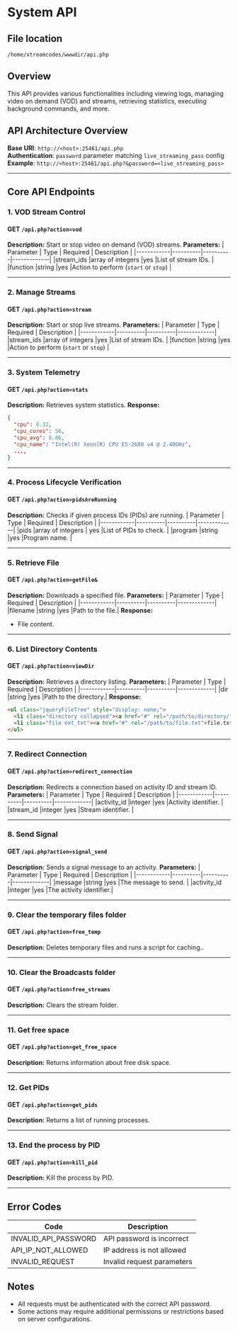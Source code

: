 # System API

## File location
```
/home/xtreamcodes/wwwdir/api.php
```

## Overview
This API provides various functionalities including viewing logs, managing video on demand (VOD) and streams, retrieving statistics, executing background commands, and more.

## API Architecture Overview
**Base URI**: `http://<host>:25461/api.php`  
**Authentication**: `password` parameter matching `live_streaming_pass` config
**Example**: `http://<host>:25461/api.php?&password=<live_streaming_pass>`  

---

## Core API Endpoints

### 1. VOD Stream Control
#### **GET** `/api.php?action=vod`
**Description:** Start or stop video on demand (VOD) streams.
**Parameters:**
| Parameter   | Type     | Required | Description |
|------------|----------|----------|-------------|
|stream_ids   |array of integers   |yes      |List of stream IDs. |
|function     |string              |yes      |Action to perform (`start` or `stop`) |

---

### 2. Manage Streams
#### **GET** `/api.php?action=stream`
**Description:** Start or stop live streams.
**Parameters:**
| Parameter   | Type     | Required | Description |
|------------|----------|----------|-------------|
|stream_ids   |array of integers   |yes      |List of stream IDs. |
|function     |string              |yes      |Action to perform (`start` or `stop`) |

---

### 3. System Telemetry
#### **GET** `/api.php?action=stats`
**Description:** Retrieves system statistics.
**Response:**
```json
{
  "cpu": 8.32,
  "cpu_cores": 56,
  "cpu_avg": 8.86,
  "cpu_name": "Intel(R) Xeon(R) CPU E5-2680 v4 @ 2.40GHz",
  ...,
}
```

---

### 4. Process Lifecycle Verification
#### **GET** `/api.php?action=pidsAreRunning`
**Description:** Checks if given process IDs (PIDs) are running.
| Parameter   | Type     | Required | Description |
|------------|----------|----------|-------------|
|pids         |array of integers   | yes   |List of PIDs to check. |
|program      |string    |yes       |Program name. |

---

### 5. Retrieve File
#### **GET** `/api.php?action=getFile&`
**Description:** Downloads a specified file.
**Parameters:**
| Parameter   | Type     | Required | Description |
|------------|----------|----------|-------------|
|filename     |string    |yes       |Path to the file.|
**Response:**
- File content.

---

### 6. List Directory Contents
#### **GET** `/api.php?action=viewDir`
**Description:** Retrieves a directory listing.
**Parameters:**
| Parameter   | Type     | Required | Description |
|------------|----------|----------|-------------|
|dir          |string    |yes       |Path to the directory.|
**Response:**
```html
<ul class="jqueryFileTree" style="display: none;">
  <li class="directory collapsed"><a href="#" rel="/path/to/directory/">directory_name</a></li>
  <li class="file ext_txt"><a href="#" rel="/path/to/file.txt">file.txt</a></li>
</ul>
```

---

### 7. Redirect Connection
#### **GET** `/api.php?action=redirect_connection`
**Description:** Redirects a connection based on activity ID and stream ID.
**Parameters:**
| Parameter   | Type     | Required | Description |
|------------|----------|----------|-------------|
|activity_id  |integer   |yes       |Activity identifier. |
|stream_id    |integer   |yes       |Stream identifier. |

---

### 8. Send Signal
#### **GET** `/api.php?action=signal_send`
**Description:** Sends a signal message to an activity.
**Parameters:**
| Parameter   | Type     | Required | Description |
|------------|----------|----------|-------------|
|message      |string    |yes       |The message to send. |
|activity_id  |integer   |yes       |The activity identifier.|


---

### 9. Clear the temporary files folder
#### **GET** `/api.php?action=free_temp`
**Description:** Deletes temporary files and runs a script for caching..

---

### 10. Clear the Broadcasts folder
#### **GET** `/api.php?action=free_streams`
**Description:** Clears the stream folder.

---

### 11. Get free space
#### **GET** `/api.php?action=get_free_space`
**Description:** Returns information about free disk space.

---

### 12. Get PIDs
#### **GET** `/api.php?action=get_pids`
**Description:** Returns a list of running processes.

---
### 13. End the process by PID
#### **GET** `/api.php?action=kill_pid`
**Description:** Kill the process by PID.

---

## Error Codes
| Code                 | Description |
|----------------------|-------------|
| INVALID_API_PASSWORD | API password is incorrect |
| API_IP_NOT_ALLOWED   | IP address is not allowed |
| INVALID_REQUEST      | Invalid request parameters |
## Notes
- All requests must be authenticated with the correct API password.
- Some actions may require additional permissions or restrictions based on server configurations.
